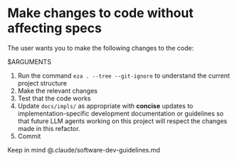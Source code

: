 # Make changes to code without affecting specs

The user wants you to make the following changes to the code:

$ARGUMENTS

1. Run the command `eza . --tree --git-ignore` to understand the current project structure
2. Make the relevant changes
3. Test that the code works
4. Update `docs/impls/` as appropriate with **concise** updates to implementation-specific development documentation or guidelines so that future LLM agents working on this project will respect the changes made in this refactor.
5. Commit

Keep in mind @.claude/software-dev-guidelines.md
